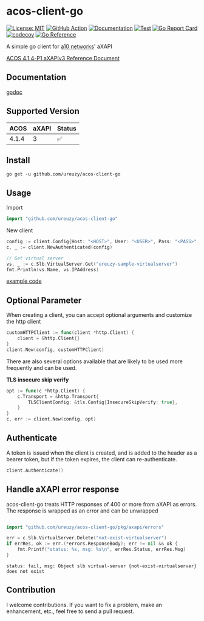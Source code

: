 # acos-client-go

[![License: MIT](https://img.shields.io/badge/License-MIT-blue.svg)](https://opensource.org/licenses/MIT)
[![GitHub Action](https://img.shields.io/badge/GitHub-Action-blue)](https://github.com/features/actions)
[![Documentation](https://img.shields.io/badge/godoc-reference-5272B4.svg)](https://pkg.go.dev/github.com/ureuzy/acos-client-go)
[![Test](https://img.shields.io/github/workflow/status/ureuzy/acos-client-go/Test?label=tests&logo=github)](https://github.com/ureuzy/acos-client-go/actions)
[![Go Report Card](https://goreportcard.com/badge/github.com/ureuzy/acos-client-go)](https://goreportcard.com/report/github.com/ureuzy/acos-client-go)
[![codecov](https://codecov.io/gh/ureuzy/acos-client-go/branch/main/graph/badge.svg?token=E0L2IRLDTZ)](https://codecov.io/gh/ureuzy/acos-client-go)
[![Go Reference](https://pkg.go.dev/badge/github.com/ureuzy/acos-client-go.svg)](https://pkg.go.dev/github.com/ureuzy/acos-client-go)

A simple go client for [a10 networks](https://www.a10networks.com/)' aXAPI

[ACOS 4.1.4-P1 aXAPIv3 Reference Document](https://documentation.a10networks.com/ACOS/414x/ACOS_4_1_4-P1/html/axapiv3/index.html#)

## Documentation

[godoc](https://pkg.go.dev/github.com/ureuzy/acos-client-go)

## Supported Version

| ACOS | aXAPI | Status |
|:------|:------|:------|
| 4.1.4 | 3 | :white_check_mark: |

## Install

```
go get -u github.com/ureuzy/acos-client-go
```

## Usage

Import

```go
import "github.com/ureuzy/acos-client-go"
```

New client

```go
config := client.Config{Host: "<HOST>", User: "<USER>", Pass: "<PASS>", Debug: false}
c, _ := client.NewAuthenticated(config)

// Get virtual server
vs, _ := c.Slb.VirtualServer.Get("ureuzy-sample-virtualserver")
fmt.Println(vs.Name, vs.IPAddress)
```

[example code](https://github.com/ureuzy/acos-client-go/blob/main/example/main.go)

## Optional Parameter

When creating a client, you can accept optional arguments and customize the http client

```go
customHTTPClient := func(client *http.Client) {
	client = &http.Client{} 
}
client.New(config, customHTTPClient)
```

There are also several options available that are likely to be used more frequently and can be used.

**TLS insecure skip verify**

```go
opt := func(c *http.Client) {
    c.Transport = &http.Transport{
        TLSClientConfig: &tls.Config{InsecureSkipVerify: true},
    }
}
c, err := client.New(config, opt)
```

## Authenticate

A token is issued when the client is created, and is added to the header as a bearer token, but if the token expires, the client can re-authenticate.

```go
client.Authenticate()
```

## Handle aXAPI error response

acos-client-go treats HTTP responses of 400 or more from aXAPI as errors. The response is wrapped as an error and can be unwrapped

```go

import "github.com/ureuzy/acos-client-go/pkg/axapi/errors"

err = c.Slb.VirtualServer.Delete("not-exist-virtualserver")
if errRes, ok := err.(*errors.ResponseBody); err != nil && ok {
    fmt.Printf("status: %s, msg: %s\n", errRes.Status, errRes.Msg)
}
```

```
status: fail, msg: Object slb virtual-server {not-exist-virtualserver} does not exist
```

## Contribution

I welcome contributions. If you want to fix a problem, make an enhancement, etc., feel free to send a pull request.


